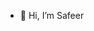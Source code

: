 - 👋 Hi, I’m Safeer


<!---
safeerv/safeerv is a ✨ special ✨ repository because its `README.md` (this file) appears on your GitHub profile.
You can click the Preview link to take a look at your changes.
--->
